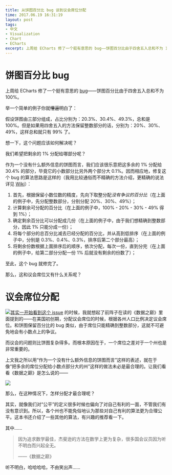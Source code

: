 ```yaml
---
title: 从饼图百分比 bug 谈到议会席位分配
time: 2017.06.19 16:31:19
layout: post
tags:
- 中文
- Visualization
- Chart
- ECharts
excerpt: 上周给 ECharts 修了一个挺有意思的 bug——饼图百分比由于四舍五入总和不为 100%。举一个简单的例子你就<del>懵逼</del>明白了：假设饼图由三部分组成，占比分别为：20.3%、30.4%、49.3%，总和是 100%。但是如果保留一位小数的话，分别为：20%、30%、49%，这样总和就只有 99% 了。想一下，这个问题应该如何解决呢？
---
```


# 饼图百分比 bug

上周给 ECharts 修了一个挺有意思的 [bug](https://github.com/ecomfe/echarts/commit/fa8db37e5e11b74cbe6e377399c1bb49b8847704)——饼图百分比由于四舍五入总和不为 100%。

举一个简单的例子你就<del>懵逼</del>明白了：

假设饼图由三部分组成，占比分别为：20.3%、30.4%、49.3%，总和是 100%。但是如果用四舍五入的方法保留整数部分的话，分别为：20%、30%、49%，这样总和就只有 99% 了。

想一下，这个问题应该如何解决呢？

<div class="split"></div>

我们希望把剩余的 1% 分配给哪部分呢？

作为一个没有什么额外信息的饼图而言，我们应该很乐意把这多余的 1% 分配给 30.4% 的部分，毕竟它的小数部分比另外两个部分大 0.1%。因而相应地，修复这个 bug 的算法思路是这样的（我用比较通俗而不精确的方法介绍，更精确的说法详见 [Wiki](https://en.wikipedia.org/wiki/Largest_remainder_method)）：

1. 首先，根据保留小数位数的精度，先向下取整分配*没有争议的百分比*（在上面的例子中，先分配整数部分，分别分配 20%、30%、49%）；
2. 计算剩余可分配的百分比（在上面的例子中，100% - 20% - 30% - 49% 得到 1%）；
3. 确定剩余百分比可以分配成几份（在上面的例子中，由于我们想精确到整数部分，因此 1% 只能分成一份）；
4. 将每个部分的总百分比减去已经分配的百分比，并从高到低排序（在上面的例子中，分别是 0.3%、0.4%、0.3%，排序后第二个部分最高）；
5. 将剩余份数根据上面排序后的顺序，依次分配，每次一份，直到分完（在上面的例子中，给第二部分分配一份 1% 后就没有剩余的份数了）；

至此，这个 bug 就修完了。

<div class="split"></div>

那么，这和议会席位又有什么关系呢？


# 议会席位分配

<a href="https://book.douban.com/subject/25871778/" target="_blank"><img class="book-img" src="{{ site.loadingImg }}" data-src="https://img3.doubanio.com/lpic/s27281543.jpg" />其实一开始看到[这个 issue](https://github.com/ecomfe/echarts/issues/5850) 的时候，我就想起了前阵子在读的《数据之巅》里面提到的——在美国初创期，分配议会席位的时候，根据各州人口比例决定议会席位。和饼图保留百分比的 bug 类似，由于席位只能精确到整数部分，这就不可避免地会有小数点上的争议。

而议会的问题则比饼图复杂得多。而根本原因在于，一个席位之差对于一个州也是非常重要的。

上文我之所以用“作为一个没有什么额外信息的饼图而言”这样的表述，就在于像“把多余的席位分配给小数点部分大的州”这样的做法未必是最合理的。让我们看看《数据之巅》是怎么说的——

<img class="single-img" src="{{ site.loadingImg }}" data-src="{{ site.url }}/img/post/2017-06-13-pie-percentage-book-1.jpg">

那么，在这种情况下，怎样分配才最合理呢？

其实，就像我们对“公平”的定义很多时候也偏向了对自己有利的一面，不管我们有没有意识到。所以，各个州也不能免俗地认为那些对自己有利的算法更为合理公平。这本书还介绍了一些其他的算法，有兴趣的推荐看一下。

其中……

> 因为追求数学最佳，杰斐逊的方法在数学上更为复杂，很多国会议员因为听不明白而兴起全无。
>
> ——《数据之巅》

听不明白，哈哈哈哈，不由笑出声……


